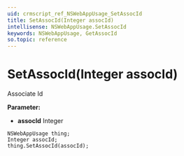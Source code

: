 ```yaml
---
uid: crmscript_ref_NSWebAppUsage_SetAssocId
title: SetAssocId(Integer assocId)
intellisense: NSWebAppUsage.SetAssocId
keywords: NSWebAppUsage, GetAssocId
so.topic: reference
---
```


# SetAssocId(Integer assocId)

Associate Id

**Parameter:** 
* **assocId** Integer

```crmscript
NSWebAppUsage thing;
Integer assocId;
thing.SetAssocId(assocId);
```

